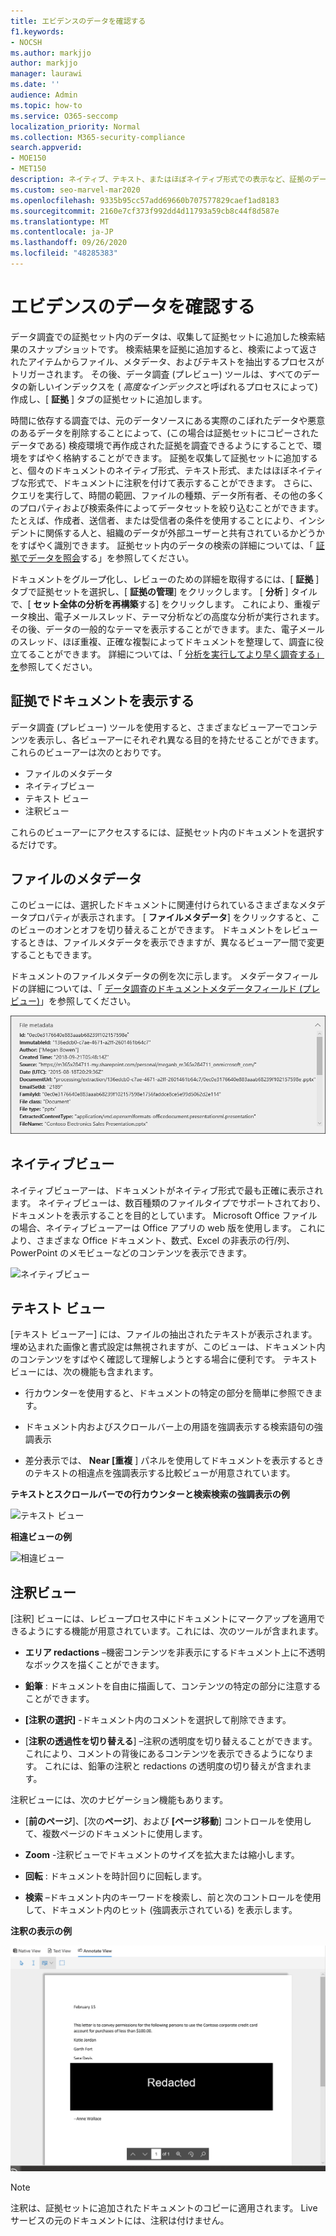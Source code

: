 ```yaml
---
title: エビデンスのデータを確認する
f1.keywords:
- NOCSH
ms.author: markjjo
author: markjjo
manager: laurawi
ms.date: ''
audience: Admin
ms.topic: how-to
ms.service: O365-seccomp
localization_priority: Normal
ms.collection: M365-security-compliance
search.appverid:
- MOE150
- MET150
description: ネイティブ、テキスト、またはほぼネイティブ形式での表示など、証拠のデータを確認する方法について説明します。
ms.custom: seo-marvel-mar2020
ms.openlocfilehash: 9335b95cc57add69660b707577829caef1ad8183
ms.sourcegitcommit: 2160e7cf373f992dd4d11793a59cb8c44f8d587e
ms.translationtype: MT
ms.contentlocale: ja-JP
ms.lasthandoff: 09/26/2020
ms.locfileid: "48285383"
---
```

# <a name="review-the-data-in-evidence"></a>エビデンスのデータを確認する

データ調査での証拠セット内のデータは、収集して証拠セットに追加した検索結果のスナップショットです。 検索結果を証拠に追加すると、検索によって返されたアイテムからファイル、メタデータ、およびテキストを抽出するプロセスがトリガーされます。 その後、データ調査 (プレビュー) ツールは、すべてのデータの新しいインデックスを ( *高度なインデックス*と呼ばれるプロセスによって) 作成し、[ **証拠** ] タブの証拠セットに追加します。 

時間に依存する調査では、元のデータソースにある実際のこぼれたデータや悪意のあるデータを削除することによって、(この場合は証拠セットにコピーされたデータである) 検疫環境で再作成された証拠を調査できるようにすることで、環境をすばやく格納することができます。 証拠を収集して証拠セットに追加すると、個々のドキュメントのネイティブ形式、テキスト形式、またはほぼネイティブな形式で、ドキュメントに注釈を付けて表示することができます。 さらに、クエリを実行して、時間の範囲、ファイルの種類、データ所有者、その他の多くのプロパティおよび検索条件によってデータセットを絞り込むことができます。 たとえば、作成者、送信者、または受信者の条件を使用することにより、インシデントに関係する人と、組織のデータが外部ユーザーと共有されているかどうかをすばやく識別できます。 証拠セット内のデータの検索の詳細については、「 [証拠でデータを照会](evidence-query.md)する」を参照してください。

ドキュメントをグループ化し、レビューのための詳細を取得するには、[ **証拠** ] タブで証拠セットを選択し、[ **証拠の管理**] をクリックします。 [ **分析** ] タイルで、[ **セット全体の分析を再構築**する] をクリックします。 これにより、重複データ検出、電子メールスレッド、テーマ分析などの高度な分析が実行されます。 その後、データの一般的なテーマを表示することができます。また、電子メールのスレッド、ほぼ重複、正確な複製によってドキュメントを整理して、調査に役立てることができます。 詳細については、「 [分析を実行してより早く調査する」を](run-analytics-to-investigate-faster.md)参照してください。

## <a name="view-documents-in-evidence"></a>証拠でドキュメントを表示する

データ調査 (プレビュー) ツールを使用すると、さまざまなビューアーでコンテンツを表示し、各ビューアーにそれぞれ異なる目的を持たせることができます。 これらのビューアーは次のとおりです。

- ファイルのメタデータ
- ネイティブビュー
- テキスト ビュー
- 注釈ビュー

これらのビューアーにアクセスするには、証拠セット内のドキュメントを選択するだけです。

## <a name="file-metadata"></a>ファイルのメタデータ

このビューには、選択したドキュメントに関連付けられているさまざまなメタデータプロパティが表示されます。 [ **ファイルメタデータ**] をクリックすると、このビューのオンとオフを切り替えることができます。 ドキュメントをレビューするときは、ファイルメタデータを表示できますが、異なるビューアー間で変更することもできます。

ドキュメントのファイルメタデータの例を次に示します。 メタデータフィールドの詳細については、「 [データ調査のドキュメントメタデータフィールド (プレビュー)](document-metadata-fields.md)」を参照してください。

![ファイルのメタデータパネル](../media/Reviewimage2.png)

## <a name="native-view"></a>ネイティブビュー

ネイティブビューアーは、ドキュメントがネイティブ形式で最も正確に表示されます。 ネイティブビューは、数百種類のファイルタイプでサポートされており、ドキュメントを表示することを目的としています。 Microsoft Office ファイルの場合、ネイティブビューアーは Office アプリの web 版を使用します。 これにより、さまざまな Office ドキュメント、数式、Excel の非表示の行/列、PowerPoint のメモビューなどのコンテンツを表示できます。

![ネイティブビュー
](../media/Reviewimage3.png)

## <a name="text-view"></a>テキスト ビュー

[テキスト ビューアー] には、ファイルの抽出されたテキストが表示されます。 埋め込まれた画像と書式設定は無視されますが、このビューは、ドキュメント内のコンテンツをすばやく確認して理解しようとする場合に便利です。 テキスト ビューには、次の機能も含まれます。

  - 行カウンターを使用すると、ドキュメントの特定の部分を簡単に参照できます。

  - ドキュメント内およびスクロールバー上の用語を強調表示する検索語句の強調表示

  - 差分表示では、 **Near [重複** ] パネルを使用してドキュメントを表示するときのテキストの相違点を強調表示する比較ビューが用意されています。

**テキストとスクロールバーでの行カウンターと検索検索の強調表示の例**

![テキスト ビュー
](../media/Reviewimage4.png)

**相違ビューの例**

![相違ビュー
](../media/Reviewimage5.png)

## <a name="annotate-view"></a>注釈ビュー

[注釈] ビューには、レビュープロセス中にドキュメントにマークアップを適用できるようにする機能が用意されています。これには、次のツールが含まれます。

  - **エリア redactions** –機密コンテンツを非表示にするドキュメント上に不透明なボックスを描くことができます。

  - **鉛筆** : ドキュメントを自由に描画して、コンテンツの特定の部分に注意することができます。

  - **[注釈の選択]** -ドキュメント内のコメントを選択して削除できます。

  - [**注釈の透過性を切り替える**] –注釈の透明度を切り替えることができます。これにより、コメントの背後にあるコンテンツを表示できるようになります。 これには、鉛筆の注釈と redactions の透明度の切り替えが含まれます。

注釈ビューには、次のナビゲーション機能もあります。

  - [**前のページ**]、[次の**ページ**]、および **[ページ移動**] コントロールを使用して、複数ページのドキュメントに使用します。

  - **Zoom** -注釈ビューでドキュメントのサイズを拡大または縮小します。

  - **回転** : ドキュメントを時計回りに回転します。

  - **検索** –ドキュメント内のキーワードを検索し、前と次のコントロールを使用して、ドキュメント内のヒット (強調表示されている) を表示します。

**注釈の表示の例**

![注釈ビュー](../media/Reviewimage1.png)

> [!NOTE]
> 注釈は、証拠セットに追加されたドキュメントのコピーに適用されます。 Live サービスの元のドキュメントには、注釈は付けません。
